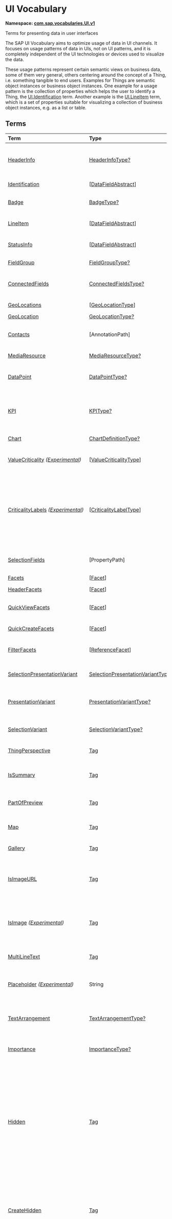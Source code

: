 # UI Vocabulary
**Namespace: [com.sap.vocabularies.UI.v1](UI.xml)**

Terms for presenting data in user interfaces

The SAP UI Vocabulary aims to optimize usage of data in UI channels.
It focuses on usage patterns of data in UIs, not on UI patterns, and it is completely independent of the
UI technologies or devices used to visualize the data.

These usage patterns represent certain semantic views on business data, some of them very general,
others centering around the concept of a Thing, i.e. something tangible to end users.
Examples for Things are semantic object instances or business object instances.
One example for a usage pattern is the collection of properties which helps the user to identify a Thing,
the [UI.Identification](#Identification) term.
Another example is the [UI.LineItem](#LineItem) term, which is a set of properties suitable for visualizing
a collection of business object instances, e.g. as a list or table.


## Terms

Term|Type|Description
:---|:---|:----------
[HeaderInfo](UI.xml#L64)|[HeaderInfoType?](#HeaderInfoType)|<a name="HeaderInfo"></a>Information for the header area of an entity representation. HeaderInfo is mandatory for main entity types of the model
[Identification](UI.xml#L111)|\[[DataFieldAbstract](#DataFieldAbstract)\]|<a name="Identification"></a>Collection of fields identifying the object
[Badge](UI.xml#L116)|[BadgeType?](#BadgeType)|<a name="Badge"></a>Information usually displayed in the form of a business card
[LineItem](UI.xml#L143)|\[[DataFieldAbstract](#DataFieldAbstract)\]|<a name="LineItem"></a>Collection of data fields for representation in a table or list
[StatusInfo](UI.xml#L148)|\[[DataFieldAbstract](#DataFieldAbstract)\]|<a name="StatusInfo"></a>Collection of data fields describing the status of an entity
[FieldGroup](UI.xml#L153)|[FieldGroupType?](#FieldGroupType)|<a name="FieldGroup"></a>Group of fields with an optional label
[ConnectedFields](UI.xml#L167)|[ConnectedFieldsType?](#ConnectedFieldsType)|<a name="ConnectedFields"></a>Group of semantically connected fields with a representation template and an optional label ([Example](UI.xml#L169))
[GeoLocations](UI.xml#L232)|\[[GeoLocationType](#GeoLocationType)\]|<a name="GeoLocations"></a>Collection of geographic locations
[GeoLocation](UI.xml#L236)|[GeoLocationType?](#GeoLocationType)|<a name="GeoLocation"></a>Geographic location
[Contacts](UI.xml#L256)|\[AnnotationPath\]|<a name="Contacts"></a>Collection of contacts<br>Each collection item MUST reference an annotation of a Communication.Contact
[MediaResource](UI.xml#L267)|[MediaResourceType?](#MediaResourceType)|<a name="MediaResource"></a>Properties that describe a media resource
[DataPoint](UI.xml#L321)|[DataPointType?](#DataPointType)|<a name="DataPoint"></a>Visualization of a single point of data, typically a number; may also be textual, e.g. a status value
[KPI](UI.xml#L629)|[KPIType?](#KPIType)|<a name="KPI"></a>A Key Performance Indicator (KPI) bundles a SelectionVariant and a DataPoint, and provides details for progressive disclosure
[Chart](UI.xml#L675)|[ChartDefinitionType?](#ChartDefinitionType)|<a name="Chart"></a>Visualization of multiple data points
[ValueCriticality](UI.xml#L891) *([Experimental](Common.md#Experimental))*|\[[ValueCriticalityType](#ValueCriticalityType)\]|<a name="ValueCriticality"></a>Assign criticalities to primitive values. This information can be used for semantic coloring.
[CriticalityLabels](UI.xml#L904) *([Experimental](Common.md#Experimental))*|\[[CriticalityLabelType](#CriticalityLabelType)\]|<a name="CriticalityLabels"></a>Assign labels to criticalities. This information can be used for semantic coloring. When applied to a property, a label for a criticality must be provided, if more than one value of the annotated property has been assigned to the same criticality. There must be no more than one label per criticality.
[SelectionFields](UI.xml#L925)|\[PropertyPath\]|<a name="SelectionFields"></a>Properties that might be relevant for filtering a collection of entities of this type
[Facets](UI.xml#L933)|\[[Facet](#Facet)\]|<a name="Facets"></a>Collection of facets
[HeaderFacets](UI.xml#L937)|\[[Facet](#Facet)\]|<a name="HeaderFacets"></a>Facets for additional object header information
[QuickViewFacets](UI.xml#L941)|\[[Facet](#Facet)\]|<a name="QuickViewFacets"></a>Facets that may be used for a quick overview of the object
[QuickCreateFacets](UI.xml#L945)|\[[Facet](#Facet)\]|<a name="QuickCreateFacets"></a>Facets that may be used for a (quick) create of the object
[FilterFacets](UI.xml#L949)|\[[ReferenceFacet](#ReferenceFacet)\]|<a name="FilterFacets"></a>Facets that reference UI.FieldGroup annotations to group filterable fields
[SelectionPresentationVariant](UI.xml#L1010)|[SelectionPresentationVariantType?](#SelectionPresentationVariantType)|<a name="SelectionPresentationVariant"></a>A SelectionPresentationVariant bundles a Selection Variant and a Presentation Variant
[PresentationVariant](UI.xml#L1034)|[PresentationVariantType?](#PresentationVariantType)|<a name="PresentationVariant"></a>Defines how the result of a queried collection of entities is shaped and how this result is displayed
[SelectionVariant](UI.xml#L1133)|[SelectionVariantType?](#SelectionVariantType)|<a name="SelectionVariant"></a>A SelectionVariant denotes a combination of parameters and filters to query the annotated entity set
[ThingPerspective](UI.xml#L1284)|[Tag](https://github.com/oasis-tcs/odata-vocabularies/blob/master/vocabularies/Org.OData.Core.V1.md#Tag)|<a name="ThingPerspective"></a>The annotated term is a Thing Perspective
[IsSummary](UI.xml#L1287)|[Tag](https://github.com/oasis-tcs/odata-vocabularies/blob/master/vocabularies/Org.OData.Core.V1.md#Tag)|<a name="IsSummary"></a>This Facet and all included Facets are the summary of the thing. At most one Facet of a thing can be tagged with this term
[PartOfPreview](UI.xml#L1291)|[Tag](https://github.com/oasis-tcs/odata-vocabularies/blob/master/vocabularies/Org.OData.Core.V1.md#Tag)|<a name="PartOfPreview"></a>This Facet and all included Facets are part of the Thing preview
[Map](UI.xml#L1295)|[Tag](https://github.com/oasis-tcs/odata-vocabularies/blob/master/vocabularies/Org.OData.Core.V1.md#Tag)|<a name="Map"></a>Target MUST reference a UI.GeoLocation, Communication.Address or a collection of these
[Gallery](UI.xml#L1299)|[Tag](https://github.com/oasis-tcs/odata-vocabularies/blob/master/vocabularies/Org.OData.Core.V1.md#Tag)|<a name="Gallery"></a>Target MUST reference a UI.MediaResource
[IsImageURL](UI.xml#L1304)|[Tag](https://github.com/oasis-tcs/odata-vocabularies/blob/master/vocabularies/Org.OData.Core.V1.md#Tag)|<a name="IsImageURL"></a>Properties and terms annotated with this term MUST contain a valid URL referencing an resource with a MIME type image<br>Can be annotated with:<br>- [IsNaturalPerson](Common.md#IsNaturalPerson)
[IsImage](UI.xml#L1314) *([Experimental](Common.md#Experimental))*|[Tag](https://github.com/oasis-tcs/odata-vocabularies/blob/master/vocabularies/Org.OData.Core.V1.md#Tag)|<a name="IsImage"></a>Properties annotated with this term MUST be a stream property annotated with a MIME type image<br>Can be annotated with:<br>- [IsNaturalPerson](Common.md#IsNaturalPerson)
[MultiLineText](UI.xml#L1325)|[Tag](https://github.com/oasis-tcs/odata-vocabularies/blob/master/vocabularies/Org.OData.Core.V1.md#Tag)|<a name="MultiLineText"></a>Properties annotated with this annotation should be rendered as multi-line text (e.g. text area)
[Placeholder](UI.xml#L1330) *([Experimental](Common.md#Experimental))*|String|<a name="Placeholder"></a>A short, human-readable text that gives a hint or an example to help the user with data entry
[TextArrangement](UI.xml#L1336)|[TextArrangementType?](#TextArrangementType)|<a name="TextArrangement"></a>Describes the arrangement of a code or ID value and its text<br>If used for a single property the Common.Text annotation is annotated
[Importance](UI.xml#L1355)|[ImportanceType?](#ImportanceType)|<a name="Importance"></a>Expresses the importance of e.g. a DataField or an annotation
[Hidden](UI.xml#L1370)|[Tag](https://github.com/oasis-tcs/odata-vocabularies/blob/master/vocabularies/Org.OData.Core.V1.md#Tag)|<a name="Hidden"></a>Properties or facets (see UI.Facet) annotated with this term will not be rendered if the annotation evaluates to true.<br>Hidden properties usually carry technical information that is used for application control and is of no direct interest to end users. The annotation value may be an expression to dynamically hide or render the annotated feature. If a navigation property is annotated with `Hidden` true, all subsequent parts are hidden - independent of their own potential `Hidden` annotations.
[CreateHidden](UI.xml#L1378)|[Tag](https://github.com/oasis-tcs/odata-vocabularies/blob/master/vocabularies/Org.OData.Core.V1.md#Tag)|<a name="CreateHidden"></a>EntitySets annotated with this term can control the visibility of the Create operation dynamically<br>The annotation value should be a path to another property from a related entity.
[UpdateHidden](UI.xml#L1383)|[Tag](https://github.com/oasis-tcs/odata-vocabularies/blob/master/vocabularies/Org.OData.Core.V1.md#Tag)|<a name="UpdateHidden"></a>EntitySets annotated with this term can control the visibility of the Edit/Save operation dynamically<br>The annotation value should be a path to another property from the same or a related entity.
[DeleteHidden](UI.xml#L1388)|[Tag](https://github.com/oasis-tcs/odata-vocabularies/blob/master/vocabularies/Org.OData.Core.V1.md#Tag)|<a name="DeleteHidden"></a>EntitySets annotated with this term can control the visibility of the Delete operation dynamically<br>The annotation value should be a path to another property from the same or a related entity.
[HiddenFilter](UI.xml#L1393)|[Tag](https://github.com/oasis-tcs/odata-vocabularies/blob/master/vocabularies/Org.OData.Core.V1.md#Tag)|<a name="HiddenFilter"></a>Properties annotated with this term will not be rendered as filter criteria if the annotation evaluates to true.<br>Properties annotated with `HiddenFilter` are intended as parts of a `$filter` expression that cannot be directly influenced by end users. The properties will be rendered in all other places, e.g. table columns or form fields. This is in contrast to properties annotated with [Hidden](#Hidden) that are not rendered at all. If a navigation property is annotated with `HiddenFilter` true, all subsequent parts are hidden in filter - independent of their own potential `HiddenFilter` annotations.
[DataFieldDefault](UI.xml#L1402)|[DataFieldAbstract?](#DataFieldAbstract)|<a name="DataFieldDefault"></a>Default representation of a property as a datafield, e.g. when the property is added as a table column or form field via personalization<br>Only concrete subtypes of [DataFieldAbstract](#DataFieldAbstract) can be used for a DataFieldDefault. For type [DataField](#DataField) and its subtypes the annotation target SHOULD be the same property that is referenced via a path expression in the `Value` of the datafield.
[Criticality](UI.xml#L1577)|[CriticalityType?](#CriticalityType)|<a name="Criticality"></a>Service-calculated criticality, alternative to UI.CriticalityCalculation
[CriticalityCalculation](UI.xml#L1581)|[CriticalityCalculationType?](#CriticalityCalculationType)|<a name="CriticalityCalculation"></a>Parameters for client-calculated criticality, alternative to UI.Criticality
[Emphasized](UI.xml#L1585) *([Experimental](Common.md#Experimental))*|[Tag](https://github.com/oasis-tcs/odata-vocabularies/blob/master/vocabularies/Org.OData.Core.V1.md#Tag)|<a name="Emphasized"></a>Highlight something that is of special interest<br>The usage of a property or operation should be highlighted as it's of special interest for the end user
[OrderBy](UI.xml#L1591) *([Experimental](Common.md#Experimental))*|PropertyPath?|<a name="OrderBy"></a>Sort by the referenced property instead of by the annotated property<br>Example: annotated property `SizeCode` has string values XS, S, M, L, XL, referenced property SizeOrder has numeric values -2, -1, 0, 1, 2. Numeric ordering by SizeOrder will be more understandable than lexicographic ordering by SizeCode.
[ParameterDefaultValue](UI.xml#L1597) *([Experimental](Common.md#Experimental))*|PrimitiveType?|<a name="ParameterDefaultValue"></a>Define default values for action parameters<br>For unbound actions the default value can either be a constant expression, or a dynamic expression using absolute paths, e.g. singletons or function import results. Whereas for bound actions the bound entity and its properties and associated properties can be used as default values
[RecommendationState](UI.xml#L1604)|[RecommendationStateType?](#RecommendationStateType)|<a name="RecommendationState"></a>Indicates whether a field contains or has a recommended value<br>Intelligent systems can help users by recommending input the user may "prefer".
[RecommendationList](UI.xml#L1634)|[RecommendationListType?](#RecommendationListType)|<a name="RecommendationList"></a>Specifies how to get a list of recommended values for a property or parameter<br>Intelligent systems can help users by recommending input the user may "prefer".
[ExcludeFromNavigationContext](UI.xml#L1666)|[Tag](https://github.com/oasis-tcs/odata-vocabularies/blob/master/vocabularies/Org.OData.Core.V1.md#Tag)|<a name="ExcludeFromNavigationContext"></a>The contents of this property must not be propagated to the app-to-app navigation context

## <a name="HeaderInfoType"></a>[HeaderInfoType](UI.xml#L68)


Property|Type|Description
:-------|:---|:----------
[TypeName](UI.xml#L69)|String|Name of the main entity type
[TypeNamePlural](UI.xml#L73)|String|Plural form of the name of the main entity type
[Title](UI.xml#L77)|[DataFieldAbstract?](#DataFieldAbstract)|Title, e.g. for overview pages<br>This can be a [DataField](#DataField) and any of its children, or a [DataFieldForAnnotation](#DataFieldForAnnotation) targeting [ConnectedFields](#ConnectedFields).
[Description](UI.xml#L87)|[DataFieldAbstract?](#DataFieldAbstract)|Description, e.g. for overview pages<br>This can be a [DataField](#DataField) and any of its children, or a [DataFieldForAnnotation](#DataFieldForAnnotation) targeting [ConnectedFields](#ConnectedFields).
[ImageUrl](UI.xml#L97)|URL?|Image URL for an instance of the entity type. If the property ImageUrl has a valid value, it can be used for the visualization of the instance. If it is not available or not valid the property TypeImageUrl can be used instead.
[TypeImageUrl](UI.xml#L101)|URL?|Image URL for the entity type
[Initials](UI.xml#L105) *([Experimental](Common.md#Experimental))*|String?|Latin letters to be used in case no ImageUrl or TypeImageUrl is present

## <a name="BadgeType"></a>[BadgeType](UI.xml#L120)


Property|Type|Description
:-------|:---|:----------
[HeadLine](UI.xml#L121)|[DataField](#DataField)|Headline
[Title](UI.xml#L124)|[DataField](#DataField)|Title
[ImageUrl](UI.xml#L127)|URL?|Image URL for an instance of the entity type. If the property ImageUrl has a valid value, it can be used for the visualization of the instance. If it is not available or not valid the property TypeImageUrl can be used instead.
[TypeImageUrl](UI.xml#L131)|URL?|Image URL for the entity type
[MainInfo](UI.xml#L135)|[DataField?](#DataField)|Main information on the business card
[SecondaryInfo](UI.xml#L138)|[DataField?](#DataField)|Additional information on the business card

## <a name="FieldGroupType"></a>[FieldGroupType](UI.xml#L157)


Property|Type|Description
:-------|:---|:----------
[Label](UI.xml#L158)|String?|Label for the field group
[Data](UI.xml#L162)|\[[DataFieldAbstract](#DataFieldAbstract)\]|Collection of data fields

## <a name="ConnectedFieldsType"></a>[ConnectedFieldsType](UI.xml#L194)
Group of semantically connected fields with a representation template and an optional label

Property|Type|Description
:-------|:---|:----------
[Label](UI.xml#L196)|String?|Label for the connected fields
[Template](UI.xml#L200)|String|Template for representing the connected fields<br>Template variables are identifiers enclosed in curly braces, e.g. `{MaterialName} - {MaterialClassName}`. The `Data` collection assigns values to the template variables.
[Data](UI.xml#L205)|[Dictionary](https://github.com/oasis-tcs/odata-vocabularies/blob/master/vocabularies/Org.OData.Core.V1.md#Dictionary)|Dictionary of template variables<br>Each template variable used in `Template` must be assigned a value here. The value must be of type [DataFieldAbstract](#DataFieldAbstract)

## <a name="GeoLocationType"></a>[GeoLocationType](UI.xml#L240)
Properties that define a geographic location

Property|Type|Description
:-------|:---|:----------
[Latitude](UI.xml#L242)|Double?|Geographic latitude
[Longitude](UI.xml#L245)|Double?|Geographic longitude
[Location](UI.xml#L248)|GeographyPoint?|A point in a round-earth coordinate system
[Address](UI.xml#L251)|[AddressType?](Communication.md#AddressType)|vCard-style address

## <a name="MediaResourceType"></a>[MediaResourceType](UI.xml#L271)


Property|Type|Description
:-------|:---|:----------
[Url](UI.xml#L272)|URL|URL of media resource
[ContentType](UI.xml#L276)|MediaType?|Content type, such as application/pdf, video/x-flv, image/jpeg
[ByteSize](UI.xml#L280)|Int64?|Resource size in bytes
[ChangedAt](UI.xml#L283)|DateTimeOffset?|Date of last change
[Thumbnail](UI.xml#L286)|[ImageType?](#ImageType)|Thumbnail image
[Title](UI.xml#L289)|[DataField](#DataField)|Resource title
[Description](UI.xml#L292)|[DataField?](#DataField)|Resource description

## <a name="ImageType"></a>[ImageType](UI.xml#L296)


Property|Type|Description
:-------|:---|:----------
[Url](UI.xml#L297)|URL|URL of image
[Width](UI.xml#L301)|String?|Width of image
[Height](UI.xml#L304)|String?|Height of image

## <a name="DataPointType"></a>[DataPointType](UI.xml#L325)


Property|Type|Description
:-------|:---|:----------
[Title](UI.xml#L326)|String?|Title of the data point
[Description](UI.xml#L330)|String?|Short description
[LongDescription](UI.xml#L334)|String?|Full description
[Value](UI.xml#L338)|PrimitiveType|Numeric value<br>The value is typically provided via a `Path` construct. The path MUST lead to a direct property of the same entity type or a property of a complex property (recursively) of that entity type, navigation segments are not allowed.<br/>It could be annotated with either `UoM.ISOCurrency` or `UoM.Unit`. Percentage values are annotated with `UoM.Unit = '%'`. A renderer should take an optional `Common.Text` annotation into consideration.
[TargetValue](UI.xml#L350)|PrimitiveType?|Target value
[ForecastValue](UI.xml#L353)|PrimitiveType?|Forecast value
[MinimumValue](UI.xml#L356)|Decimal?|Minimum value (for output rendering)
[MaximumValue](UI.xml#L359)|Decimal?|Maximum value (for output rendering)
[ValueFormat](UI.xml#L362)|[NumberFormat?](#NumberFormat)|Number format
[Visualization](UI.xml#L365)|[VisualizationType?](#VisualizationType)|Preferred visualization
[SampleSize](UI.xml#L368)|PrimitiveType?|Sample size used for the determination of the data point; should contain just integer value as Edm.Byte, Edm.SByte, Edm.Intxx, and Edm.Decimal with scale 0.
[ReferencePeriod](UI.xml#L375)|[ReferencePeriod?](#ReferencePeriod)|Reference period
[Criticality](UI.xml#L378)|[CriticalityType?](#CriticalityType)|Service-calculated criticality, alternative to CriticalityCalculation
[CriticalityLabels](UI.xml#L381)|AnnotationPath?|Custom labels for the criticality legend. Annotation path MUST end in UI.CriticalityLabels
[CriticalityRepresentation](UI.xml#L389) *([Experimental](Common.md#Experimental))*|[CriticalityRepresentationType?](#CriticalityRepresentationType)|Decides if criticality is visualized in addition by means of an icon
[CriticalityCalculation](UI.xml#L393)|[CriticalityCalculationType?](#CriticalityCalculationType)|Parameters for client-calculated criticality, alternative to Criticality
[Trend](UI.xml#L396)|[TrendType?](#TrendType)|Service-calculated trend, alternative to TrendCalculation
[TrendCalculation](UI.xml#L399)|[TrendCalculationType?](#TrendCalculationType)|Parameters for client-calculated trend, alternative to Trend
[Responsible](UI.xml#L402)|[ContactType?](Communication.md#ContactType)|Contact person

## <a name="NumberFormat"></a>[NumberFormat](UI.xml#L407)
Describes how to visualise a number

Property|Type|Description
:-------|:---|:----------
[ScaleFactor](UI.xml#L409)|Decimal?|Display value in *ScaleFactor* units, e.g. 1000 for k (kilo), 1e6 for M (Mega)
[NumberOfFractionalDigits](UI.xml#L412)|Byte?|Number of fractional digits of the scaled value to be visualized

## <a name="VisualizationType"></a>[VisualizationType](UI.xml#L417)


Member|Value|Description
:-----|----:|:----------
[Number](UI.xml#L418)|0|Visualize as a number
[BulletChart](UI.xml#L421)|1|Visualize as bullet chart - requires TargetValue
[Progress](UI.xml#L424)|2|Visualize as progress indicator - requires TargetValue
[Rating](UI.xml#L427)|3|Visualize as partially or completely filled stars/hearts/... - requires TargetValue
[Donut](UI.xml#L430)|4|Visualize as donut, optionally with missing segment - requires TargetValue
[DeltaBulletChart](UI.xml#L433)|5|Visualize as delta bullet chart - requires TargetValue

## <a name="ReferencePeriod"></a>[ReferencePeriod](UI.xml#L438)
Reference period

Property|Type|Description
:-------|:---|:----------
[Description](UI.xml#L440)|String?|Short description of the reference period
[Start](UI.xml#L444)|DateTimeOffset?|Start of the reference period
[End](UI.xml#L447)|DateTimeOffset?|End of the reference period

## <a name="CriticalityType"></a>[CriticalityType](UI.xml#L452)
Criticality of a value or status, represented e.g. via semantic colors (https://experience.sap.com/fiori-design-web/foundation/colors/#semantic-colors)

Member|Value|Description
:-----|----:|:----------
[VeryNegative](UI.xml#L454) *([Experimental](Common.md#Experimental))*|-1|Very negative / dark-red status - risk - out of stock - late
[Neutral](UI.xml#L458)|0|Neutral / grey status - inactive - open - in progress
[Negative](UI.xml#L461)|1|Negative / red status - attention - overload - alert
[Critical](UI.xml#L464)|2|Critical / orange status - warning
[Positive](UI.xml#L467)|3|Positive / green status - completed - available - on track - acceptable
[VeryPositive](UI.xml#L470) *([Experimental](Common.md#Experimental))*|4|Very positive - above max stock - excess
[Information](UI.xml#L474) *([Experimental](Common.md#Experimental))*|5|Information - noticable - informative

## <a name="CriticalityCalculationType"></a>[CriticalityCalculationType](UI.xml#L480): [CriticalityThresholdsType](#CriticalityThresholdsType)
Describes how to calculate the criticality of a value depending on the improvement direction


The calculation is done by comparing a value to the threshold values relevant for the specified improvement direction.

The value to be compared is
  - Value - if ReferenceValue is not specified
  - Value sub ReferenceValue – if ReferenceValue is specified and IsRelativeDifference is not specified or specified as false
  - (Value sub ReferenceValue) divBy ReferenceValue – if ReferenceValue is specified and IsRelativeDifference is specified as true

For improvement direction `Target`, the criticality is calculated using both low and high threshold values. It will be
  - Positive if the value is greater than or equal to AcceptanceRangeLowValue and lower than or equal to AcceptanceRangeHighValue
  - Neutral if the value is greater than or equal to ToleranceRangeLowValue and lower than AcceptanceRangeLowValue OR greater than AcceptanceRangeHighValue and lower than or equal to ToleranceRangeHighValue
  - Critical if the value is greater than or equal to DeviationRangeLowValue and lower than ToleranceRangeLowValue OR greater than ToleranceRangeHighValue  and lower than or equal to DeviationRangeHighValue
  - Negative if the value is lower than DeviationRangeLowValue or greater than DeviationRangeHighValue

For improvement direction `Minimize`, the criticality is calculated using the high threshold values. It is
  - Positive if the value is lower than or equal to AcceptanceRangeHighValue
  - Neutral if the value is  greater than AcceptanceRangeHighValue and lower than or equal to ToleranceRangeHighValue
  - Critical if the value is greater than ToleranceRangeHighValue and lower than or equal to DeviationRangeHighValue
  - Negative if the value is greater than DeviationRangeHighValue

For improvement direction `Maximize`, the criticality is calculated using the low threshold values. It is
  - Positive if the value is greater than or equal to AcceptanceRangeLowValue
  - Neutral if the value is less than AcceptanceRangeLowValue and greater than or equal to ToleranceRangeLowValue
  - Critical if the value is lower than ToleranceRangeLowValue and greater than or equal to DeviationRangeLowValue
  - Negative if the value is lower than DeviationRangeLowValue

Thresholds are optional. For unassigned values, defaults are determined in this order:
  - For DeviationRange, an omitted LowValue translates into the smallest possible number (-INF), an omitted HighValue translates into the largest possible number (+INF)
  - For ToleranceRange, an omitted LowValue will be initialized with DeviationRangeLowValue, an omitted HighValue will be initialized with DeviationRangeHighValue
  - For AcceptanceRange, an omitted LowValue will be initialized with ToleranceRangeLowValue, an omitted HighValue will be initialized with ToleranceRangeHighValue
          

Property|Type|Description
:-------|:---|:----------
[*AcceptanceRangeLowValue*](UI.xml#L535)|PrimitiveType?|Lowest value that is considered positive
[*AcceptanceRangeHighValue*](UI.xml#L538)|PrimitiveType?|Highest value that is considered positive
[*ToleranceRangeLowValue*](UI.xml#L541)|PrimitiveType?|Lowest value that is considered neutral
[*ToleranceRangeHighValue*](UI.xml#L544)|PrimitiveType?|Highest value that is considered neutral
[*DeviationRangeLowValue*](UI.xml#L547)|PrimitiveType?|Lowest value that is considered critical
[*DeviationRangeHighValue*](UI.xml#L550)|PrimitiveType?|Highest value that is considered critical
[ReferenceValue](UI.xml#L515) *([Experimental](Common.md#Experimental))*|PrimitiveType?|Reference value for the calculation, e.g. number of sales for the last year
[IsRelativeDifference](UI.xml#L519) *([Experimental](Common.md#Experimental))*|Boolean|Calculate with a relative difference
[ImprovementDirection](UI.xml#L523)|[ImprovementDirectionType](#ImprovementDirectionType)|Describes in which direction the value improves
[ConstantThresholds](UI.xml#L526) *([Experimental](Common.md#Experimental))*|\[[LevelThresholdsType](#LevelThresholdsType)\]|List of thresholds depending on the aggregation level as a set of constant values<br>Constant thresholds shall only be used in order to refine constant values given for the data point overall (aggregation level with empty collection of property paths), but not if the thresholds are based on other measure elements.

## <a name="CriticalityThresholdsType"></a>[CriticalityThresholdsType](UI.xml#L533)
Thresholds for calculating the criticality of a value

**Derived Types:**
- [CriticalityCalculationType](#CriticalityCalculationType)
- [LevelThresholdsType](#LevelThresholdsType)

Property|Type|Description
:-------|:---|:----------
[AcceptanceRangeLowValue](UI.xml#L535)|PrimitiveType?|Lowest value that is considered positive
[AcceptanceRangeHighValue](UI.xml#L538)|PrimitiveType?|Highest value that is considered positive
[ToleranceRangeLowValue](UI.xml#L541)|PrimitiveType?|Lowest value that is considered neutral
[ToleranceRangeHighValue](UI.xml#L544)|PrimitiveType?|Highest value that is considered neutral
[DeviationRangeLowValue](UI.xml#L547)|PrimitiveType?|Lowest value that is considered critical
[DeviationRangeHighValue](UI.xml#L550)|PrimitiveType?|Highest value that is considered critical

## <a name="ImprovementDirectionType"></a>[ImprovementDirectionType](UI.xml#L555)
Describes which direction of a value change is seen as an improvement

Member|Value|Description
:-----|----:|:----------
[Minimize](UI.xml#L557)|1|Lower is better
[Target](UI.xml#L560)|2|Closer to the target is better
[Maximize](UI.xml#L563)|3|Higher is better

## <a name="LevelThresholdsType"></a>[LevelThresholdsType](UI.xml#L568): [CriticalityThresholdsType](#CriticalityThresholdsType) *([Experimental](Common.md#Experimental))*
Thresholds for an aggregation level

Property|Type|Description
:-------|:---|:----------
[*AcceptanceRangeLowValue*](UI.xml#L535)|PrimitiveType?|Lowest value that is considered positive
[*AcceptanceRangeHighValue*](UI.xml#L538)|PrimitiveType?|Highest value that is considered positive
[*ToleranceRangeLowValue*](UI.xml#L541)|PrimitiveType?|Lowest value that is considered neutral
[*ToleranceRangeHighValue*](UI.xml#L544)|PrimitiveType?|Highest value that is considered neutral
[*DeviationRangeLowValue*](UI.xml#L547)|PrimitiveType?|Lowest value that is considered critical
[*DeviationRangeHighValue*](UI.xml#L550)|PrimitiveType?|Highest value that is considered critical
[AggregationLevel](UI.xml#L571)|\[PropertyPath\]|An unordered tuple of dimensions, i.e. properties which are intended to be used for grouping in aggregating requests. In analytical UIs, e.g. an analytical chart, the aggregation level typically corresponds to the visible dimensions.

## <a name="TrendType"></a>[TrendType](UI.xml#L576)
The trend of a value

Member|Value|Description
:-----|----:|:----------
[StrongUp](UI.xml#L578)|1|Value grows strongly
[Up](UI.xml#L581)|2|Value grows
[Sideways](UI.xml#L584)|3|Value does not significantly grow or shrink
[Down](UI.xml#L587)|4|Value shrinks
[StrongDown](UI.xml#L590)|5|Value shrinks strongly

## <a name="TrendCalculationType"></a>[TrendCalculationType](UI.xml#L595)
Describes how to calculate the trend of a value


By default, the calculation is done by comparing the difference between Value and ReferenceValue to the threshold values.
If IsRelativeDifference is set, the difference of Value and ReferenceValue is divided by ReferenceValue and the relative difference is compared.

The trend is
  - StrongUp if the difference is greater than or equal to StrongUpDifference
  - Up if the difference is less than StrongUpDifference and greater than or equal to UpDifference
  - Sideways if the difference  is less than UpDifference and greater than DownDifference
  - Down if the difference is greater than StrongDownDifference and lower than or equal to DownDifference
  - StrongDown if the difference is lower than or equal to StrongDownDifference

Property|Type|Description
:-------|:---|:----------
[ReferenceValue](UI.xml#L609)|PrimitiveType|Reference value for the calculation, e.g. number of sales for the last year
[IsRelativeDifference](UI.xml#L612)|Boolean|Calculate with a relative difference
[UpDifference](UI.xml#L615)|Decimal|Threshold for Up
[StrongUpDifference](UI.xml#L618)|Decimal|Threshold for StrongUp
[DownDifference](UI.xml#L621)|Decimal|Threshold for Down
[StrongDownDifference](UI.xml#L624)|Decimal|Threshold for StrongDown

## <a name="KPIType"></a>[KPIType](UI.xml#L635)


Property|Type|Description
:-------|:---|:----------
[ID](UI.xml#L636)|String?|Optional identifier to reference this instance from an external context
[ShortDescription](UI.xml#L641) *([Experimental](Common.md#Experimental))*|String?|Very short description
[SelectionVariant](UI.xml#L646)|[SelectionVariantType](#SelectionVariantType)|Selection variant, either specified inline or referencing another annotation via Path
[DataPoint](UI.xml#L649)|[DataPointType](#DataPointType)|Data point, either specified inline or referencing another annotation via Path
[AdditionalDataPoints](UI.xml#L652)|\[[DataPointType](#DataPointType)\]|Additional data points, either specified inline or referencing another annotation via Path<br>Additional data points are typically related to the main data point and provide complementing information or could be used for comparisons
[Detail](UI.xml#L656)|[KPIDetailType?](#KPIDetailType)|Contains information about KPI details, especially drill-down presentations

## <a name="KPIDetailType"></a>[KPIDetailType](UI.xml#L660)


Property|Type|Description
:-------|:---|:----------
[DefaultPresentationVariant](UI.xml#L661)|[PresentationVariantType?](#PresentationVariantType)|Presentation variant, either specified inline or referencing another annotation via Path
[AlternativePresentationVariants](UI.xml#L664)|\[[PresentationVariantType](#PresentationVariantType)\]|A list of alternative presentation variants, either specified inline or referencing another annotation via Path
[SemanticObject](UI.xml#L667)|String?|Name of the Semantic Object. If not specified, use Semantic Object annotated at the property referenced in KPI/DataPoint/Value
[Action](UI.xml#L670)|String?|Name of the Action on the Semantic Object. If not specified, let user choose which of the available actions to trigger.

## <a name="ChartDefinitionType"></a>[ChartDefinitionType](UI.xml#L679)


Property|Type|Description
:-------|:---|:----------
[Title](UI.xml#L680)|String?|Title of the chart
[Description](UI.xml#L684)|String?|Short description
[ChartType](UI.xml#L688)|[ChartType](#ChartType)|Chart type
[AxisScaling](UI.xml#L691)|[ChartAxisScalingType?](#ChartAxisScalingType)|Describes the scale of the chart value axes
[Measures](UI.xml#L694)|\[PropertyPath\]|Measures of the chart, e.g. size and color in a bubble chart
[DynamicMeasures](UI.xml#L698)|\[AnnotationPath\]|Dynamic properties introduced by annotations and used as measures of the chart
[MeasureAttributes](UI.xml#L707)|\[[ChartMeasureAttributeType](#ChartMeasureAttributeType)\]|Describes Attributes for Measures. All Measures used in this collection must also be part of the Measures Property.
[Dimensions](UI.xml#L712)|\[PropertyPath\]|Dimensions of the chart, e.g. x- and y-axis of a bubble chart
[DimensionAttributes](UI.xml#L715)|\[[ChartDimensionAttributeType](#ChartDimensionAttributeType)\]|Describes Attributes for Dimensions. All Dimensions used in this collection must also be part of the Dimensions Property.
[Actions](UI.xml#L720)|\[[DataFieldForActionAbstract](#DataFieldForActionAbstract)\]|Available actions

## <a name="ChartType"></a>[ChartType](UI.xml#L725)


Member|Value|Description
:-----|----:|:----------
[Column](UI.xml#L726)|0|
[ColumnStacked](UI.xml#L727)|1|
[ColumnDual](UI.xml#L728)|2|
[ColumnStackedDual](UI.xml#L729)|3|
[ColumnStacked100](UI.xml#L730)|4|
[ColumnStackedDual100](UI.xml#L731)|5|
[Bar](UI.xml#L732)|6|
[BarStacked](UI.xml#L733)|7|
[BarDual](UI.xml#L734)|8|
[BarStackedDual](UI.xml#L735)|9|
[BarStacked100](UI.xml#L736)|10|
[BarStackedDual100](UI.xml#L737)|11|
[Area](UI.xml#L738)|12|
[AreaStacked](UI.xml#L739)|13|
[AreaStacked100](UI.xml#L740)|14|
[HorizontalArea](UI.xml#L741)|15|
[HorizontalAreaStacked](UI.xml#L742)|16|
[HorizontalAreaStacked100](UI.xml#L743)|17|
[Line](UI.xml#L744)|18|
[LineDual](UI.xml#L745)|19|
[Combination](UI.xml#L746)|20|
[CombinationStacked](UI.xml#L747)|21|
[CombinationDual](UI.xml#L748)|22|
[CombinationStackedDual](UI.xml#L749)|23|
[HorizontalCombinationStacked](UI.xml#L750)|24|
[Pie](UI.xml#L751)|25|
[Donut](UI.xml#L752)|26|
[Scatter](UI.xml#L753)|27|
[Bubble](UI.xml#L754)|28|
[Radar](UI.xml#L755)|29|
[HeatMap](UI.xml#L756)|30|
[TreeMap](UI.xml#L757)|31|
[Waterfall](UI.xml#L758)|32|
[Bullet](UI.xml#L759)|33|
[VerticalBullet](UI.xml#L760)|34|
[HorizontalWaterfall](UI.xml#L761)|35|
[HorizontalCombinationDual](UI.xml#L762)|36|
[HorizontalCombinationStackedDual](UI.xml#L763)|37|
[Donut100](UI.xml#L764) *([Experimental](Common.md#Experimental))*|38|

## <a name="ChartAxisScalingType"></a>[ChartAxisScalingType](UI.xml#L770)


Property|Type|Description
:-------|:---|:----------
[ScaleBehavior](UI.xml#L771)|[ChartAxisScaleBehaviorType](#ChartAxisScaleBehaviorType)|Scale is fixed or adapts automatically to rendered values
[AutoScaleBehavior](UI.xml#L774)|[ChartAxisAutoScaleBehaviorType?](#ChartAxisAutoScaleBehaviorType)|Settings for automatic scaling
[FixedScaleMultipleStackedMeasuresBoundaryValues](UI.xml#L777)|[FixedScaleMultipleStackedMeasuresBoundaryValuesType?](#FixedScaleMultipleStackedMeasuresBoundaryValuesType)|Boundary values for fixed scaling of a stacking chart type with multiple measures

## <a name="ChartAxisScaleBehaviorType"></a>[ChartAxisScaleBehaviorType](UI.xml#L782)


Member|Value|Description
:-----|----:|:----------
[AutoScale](UI.xml#L783)|0|Value axes scale automatically
[FixedScale](UI.xml#L786)|1|Fixed minimum and maximum values are applied, which are derived from the @UI.MeasureAttributes.DataPoint/MinimumValue and .../MaximumValue annotation by default. For stacking chart types with multiple measures, they are taken from ChartAxisScalingType/FixedScaleMultipleStackedMeasuresBoundaryValues.

## <a name="ChartAxisAutoScaleBehaviorType"></a>[ChartAxisAutoScaleBehaviorType](UI.xml#L795)


Property|Type|Description
:-------|:---|:----------
[ZeroAlwaysVisible](UI.xml#L796)|Boolean|Forces the value axis to always display the zero value
[DataScope](UI.xml#L799)|[ChartAxisAutoScaleDataScopeType](#ChartAxisAutoScaleDataScopeType)|Determines the automatic scaling

## <a name="ChartAxisAutoScaleDataScopeType"></a>[ChartAxisAutoScaleDataScopeType](UI.xml#L804)


Member|Value|Description
:-----|----:|:----------
[DataSet](UI.xml#L805)|0|Minimum and maximum axes values are determined from the entire data set
[VisibleData](UI.xml#L808)|1|Minimum and maximum axes values are determined from the currently visible data. Scrolling will change the scale.

## <a name="FixedScaleMultipleStackedMeasuresBoundaryValuesType"></a>[FixedScaleMultipleStackedMeasuresBoundaryValuesType](UI.xml#L813)


Property|Type|Description
:-------|:---|:----------
[MinimumValue](UI.xml#L814)|Decimal|Minimum value on value axes
[MaximumValue](UI.xml#L817)|Decimal|Maximum value on value axes

## <a name="ChartDimensionAttributeType"></a>[ChartDimensionAttributeType](UI.xml#L822)


Property|Type|Description
:-------|:---|:----------
[Dimension](UI.xml#L823)|PropertyPath?|
[Role](UI.xml#L824)|[ChartDimensionRoleType?](#ChartDimensionRoleType)|
[HierarchyLevel](UI.xml#L825) *([Experimental](Common.md#Experimental))*|Int32?|For a dimension with a hierarchy, members are selected from this level. The root node of the hierarchy is at level 0.
[ValuesForSequentialColorLevels](UI.xml#L829) *([Experimental](Common.md#Experimental))*|\[String\]|All values in this collection should be assigned to levels of the same color.
[EmphasizedValues](UI.xml#L833) *([Experimental](Common.md#Experimental))*|\[String\]|All values in this collection should be emphasized.
[EmphasisLabels](UI.xml#L837) *([Experimental](Common.md#Experimental))*|[EmphasisLabelType?](#EmphasisLabelType)|Assign a label to values with an emphasized representation. This is required, if more than one emphasized value has been specified.

## <a name="ChartMeasureAttributeType"></a>[ChartMeasureAttributeType](UI.xml#L843)
Exactly one of `Measure` and `DynamicMeasure` must be present

Property|Type|Description
:-------|:---|:----------
[Measure](UI.xml#L845)|PropertyPath?|
[DynamicMeasure](UI.xml#L848)|AnnotationPath?|Dynamic property introduced by an annotation and used as a measure in a chart
[Role](UI.xml#L857)|[ChartMeasureRoleType?](#ChartMeasureRoleType)|
[DataPoint](UI.xml#L858)|AnnotationPath?|Annotation path MUST end in @UI.DataPoint and the data point's Value MUST be the same property as in Measure
[UseSequentialColorLevels](UI.xml#L866) *([Experimental](Common.md#Experimental))*|Boolean|All measures for which this setting is true should be assigned to levels of the same color.

## <a name="ChartDimensionRoleType"></a>[ChartDimensionRoleType](UI.xml#L872)


Member|Value|Description
:-----|----:|:----------
[Category](UI.xml#L873)|0|
[Series](UI.xml#L874)|1|
[Category2](UI.xml#L875)|2|

## <a name="ChartMeasureRoleType"></a>[ChartMeasureRoleType](UI.xml#L878)


Member|Value|Description
:-----|----:|:----------
[Axis1](UI.xml#L879)|0|
[Axis2](UI.xml#L880)|1|
[Axis3](UI.xml#L881)|2|

## <a name="EmphasisLabelType"></a>[EmphasisLabelType](UI.xml#L884) *([Experimental](Common.md#Experimental))*
Assigns a label to the set of emphasized values and optionally also for non-emphasized values. This information can be used for semantic coloring.

Property|Type|Description
:-------|:---|:----------
[EmphasizedValuesLabel](UI.xml#L887)|String|
[NonEmphasizedValuesLabel](UI.xml#L888)|String?|

## <a name="ValueCriticalityType"></a>[ValueCriticalityType](UI.xml#L895) *([Experimental](Common.md#Experimental))*
Assigns a fixed criticality to a primitive value. This information can be used for semantic coloring.

Property|Type|Description
:-------|:---|:----------
[Value](UI.xml#L898)|PrimitiveType?|MUST be a fixed value of primitive type
[Criticality](UI.xml#L901)|[CriticalityType?](#CriticalityType)|

## <a name="CriticalityLabelType"></a>[CriticalityLabelType](UI.xml#L915) *([Experimental](Common.md#Experimental))*
Assigns a label to a criticality. This information can be used for semantic coloring.

Property|Type|Description
:-------|:---|:----------
[Criticality](UI.xml#L918)|[CriticalityType](#CriticalityType)|
[Label](UI.xml#L919)|String|Criticality label

## <a name="Facet"></a>[*Facet*](UI.xml#L953)
Abstract base type for facets

**Derived Types:**
- [CollectionFacet](#CollectionFacet)
- [ReferenceFacet](#ReferenceFacet)
- [ReferenceURLFacet](#ReferenceURLFacet)

Property|Type|Description
:-------|:---|:----------
[Label](UI.xml#L955)|String?|Facet label
[ID](UI.xml#L959)|String?|Unique identifier of a facet. ID should be stable, as long as the perceived semantics of the facet is unchanged.

## <a name="CollectionFacet"></a>[CollectionFacet](UI.xml#L963): [Facet](#Facet)
Collection of facets

Property|Type|Description
:-------|:---|:----------
[*Label*](UI.xml#L955)|String?|Facet label
[*ID*](UI.xml#L959)|String?|Unique identifier of a facet. ID should be stable, as long as the perceived semantics of the facet is unchanged.
[Facets](UI.xml#L965)|\[[Facet](#Facet)\]|Nested facets. An empty collection may be used as a placeholder for content added via extension points.

## <a name="ReferenceFacet"></a>[ReferenceFacet](UI.xml#L969): [Facet](#Facet)
Facet that refers to a thing perspective, e.g. LineItem

Property|Type|Description
:-------|:---|:----------
[*Label*](UI.xml#L955)|String?|Facet label
[*ID*](UI.xml#L959)|String?|Unique identifier of a facet. ID should be stable, as long as the perceived semantics of the facet is unchanged.
[Target](UI.xml#L971)|AnnotationPath|Referenced information: Communication.Contact, Communication.Address, or a term that is tagged with UI.ThingPerspective, e.g. UI.StatusInfo, UI.LineItem, UI.Identification, UI.FieldGroup, UI.Badge

## <a name="ReferenceURLFacet"></a>[ReferenceURLFacet](UI.xml#L997): [Facet](#Facet)
Facet that refers to a URL

Property|Type|Description
:-------|:---|:----------
[*Label*](UI.xml#L955)|String?|Facet label
[*ID*](UI.xml#L959)|String?|Unique identifier of a facet. ID should be stable, as long as the perceived semantics of the facet is unchanged.
[Url](UI.xml#L999)|URL|URL of referenced information
[UrlContentType](UI.xml#L1003)|MediaType?|Media type of referenced information

## <a name="SelectionPresentationVariantType"></a>[SelectionPresentationVariantType](UI.xml#L1016)


Property|Type|Description
:-------|:---|:----------
[ID](UI.xml#L1017)|String?|Optional identifier to reference this variant from an external context
[Text](UI.xml#L1022)|String?|Name of the bundling variant
[SelectionVariant](UI.xml#L1026)|[SelectionVariantType](#SelectionVariantType)|Selection variant, either specified inline or referencing another annotation via Path
[PresentationVariant](UI.xml#L1029)|[PresentationVariantType](#PresentationVariantType)|Presentation variant, either specified inline or referencing another annotation via Path

## <a name="PresentationVariantType"></a>[PresentationVariantType](UI.xml#L1040)


Property|Type|Description
:-------|:---|:----------
[ID](UI.xml#L1041)|String?|Optional identifier to reference this variant from an external context
[Text](UI.xml#L1044)|String?|Name of the presentation variant
[MaxItems](UI.xml#L1048)|Int32?|Maximum number of items that should be included in the result
[SortOrder](UI.xml#L1051)|\[[SortOrderType](Common.md#SortOrderType)\]|Collection can be provided inline or as a reference to a Common.SortOrder annotation via Path
[GroupBy](UI.xml#L1054)|\[PropertyPath\]|Sequence of groupable properties p1, p2, ... defining how the result is composed of instances representing groups, one for each combination of value properties in the queried collection. The sequence specifies a certain level of aggregation for the queried collection, and every group instance will provide aggregated values for properties that are aggregatable. Moreover, the series of sub-sequences (p1), (p1, p2), ... forms a leveled hierarchy, which may become relevant in combination with `InitialExpansionLevel`.
[TotalBy](UI.xml#L1063)|\[PropertyPath\]|Sub-sequence q1, q2, ... of properties p1, p2, ... specified in GroupBy. With this, additional levels of aggregation are requested in addition to the most granular level defined by GroupBy: Every element in the series of sub-sequences (q1), (q1, q2), ... introduces an additional aggregation level included in the result.
[Total](UI.xml#L1070)|\[PropertyPath\]|Aggregatable properties for which aggregated values should be provided for the additional aggregation levels specified in TotalBy.
[DynamicTotal](UI.xml#L1076)|\[AnnotationPath\]|Dynamic properties introduced by annotations for which aggregated values should be provided for the additional aggregation levels specified in TotalBy
[IncludeGrandTotal](UI.xml#L1085)|Boolean|Result should include a grand total for the properties specified in Total
[InitialExpansionLevel](UI.xml#L1088)|Int32|Level up to which the hierarchy defined for the queried collection should be expanded initially. The hierarchy may be implicitly imposed by the sequence of the GroupBy, or by an explicit hierarchy annotation.
[Visualizations](UI.xml#L1094)|\[AnnotationPath\]|Lists available visualization types. Currently supported types are `UI.LineItem`, `UI.Chart`, and `UI.DataPoint`. For each type, no more than a single annotation is meaningful. Multiple instances of the same visualization type shall be modeled with different presentation variants. A reference to `UI.Lineitem` should always be part of the collection (least common denominator for renderers). The first entry of the collection is the default visualization.
[RequestAtLeast](UI.xml#L1111)|\[PropertyPath\]|Properties that should always be included in the result of the queried collection
[RequestAtLeastDynamic](UI.xml#L1115)|\[AnnotationPath\]|Dynamic properties introduced by annotations that should always be included in the result of the queried collection
[SelectionFields](UI.xml#L1124) *([Experimental](Common.md#Experimental))*|\[PropertyPath\]|Properties that should be presented for filtering a collection of entities. Can be provided inline or as a reference to a `UI.SelectionFields` annotation via Path.

## <a name="SelectionVariantType"></a>[SelectionVariantType](UI.xml#L1138)


Property|Type|Description
:-------|:---|:----------
[ID](UI.xml#L1139)|String?|May contain identifier to reference this instance from an external context
[Text](UI.xml#L1144)|String?|Name of the selection variant
[Parameters](UI.xml#L1148)|\[[ParameterAbstract](#ParameterAbstract)\]|Parameters of the selection variant
[FilterExpression](UI.xml#L1151)|String?|Filter string for query part of URL, without `$filter=`
[SelectOptions](UI.xml#L1156)|\[[SelectOptionType](#SelectOptionType)\]|ABAP Select Options Pattern

## <a name="ParameterAbstract"></a>[*ParameterAbstract*](UI.xml#L1163)
Key property of a parameter entity type

**Derived Types:**
- [Parameter](#Parameter)
- [IntervalParameter](#IntervalParameter)

## <a name="Parameter"></a>[Parameter](UI.xml#L1166): [ParameterAbstract](#ParameterAbstract)
Single-valued parameter

Property|Type|Description
:-------|:---|:----------
[PropertyName](UI.xml#L1168)|PropertyPath|Path to a key property of a parameter entity type
[PropertyValue](UI.xml#L1171)|PrimitiveType|Value for the key property

## <a name="IntervalParameter"></a>[IntervalParameter](UI.xml#L1175): [ParameterAbstract](#ParameterAbstract)
Interval parameter formed with a 'from' and a 'to' property

Property|Type|Description
:-------|:---|:----------
[PropertyNameFrom](UI.xml#L1177)|PropertyPath|Path to the 'from' property of a parameter entity type
[PropertyValueFrom](UI.xml#L1180)|PrimitiveType|Value for the 'from' property
[PropertyNameTo](UI.xml#L1183)|PropertyPath|Path to the 'to' property of a parameter entity type
[PropertyValueTo](UI.xml#L1186)|PrimitiveType|Value for the 'to' property

## <a name="SelectOptionType"></a>[SelectOptionType](UI.xml#L1191)
List of value ranges for a single property

Exactly one of `PropertyName` and `DynamicPropertyName` must be present

Property|Type|Description
:-------|:---|:----------
[PropertyName](UI.xml#L1194)|PropertyPath?|Path to the property
[DynamicPropertyName](UI.xml#L1206)|AnnotationPath?|Dynamic property introduced by annotations for which value ranges are specified
[Ranges](UI.xml#L1215)|\[[SelectionRangeType](#SelectionRangeType)\]|List of value ranges

## <a name="SelectionRangeType"></a>[SelectionRangeType](UI.xml#L1220)
Value range. If the range option only requires a single value, the value must be in the property Low

Property|Type|Description
:-------|:---|:----------
[Sign](UI.xml#L1224)|[SelectionRangeSignType](#SelectionRangeSignType)|Include or exclude values
[Option](UI.xml#L1227)|[SelectionRangeOptionType](#SelectionRangeOptionType)|Comparison operator
[Low](UI.xml#L1230)|PrimitiveType|Single value or lower interval boundary
[High](UI.xml#L1233)|PrimitiveType?|Upper interval boundary

## <a name="SelectionRangeSignType"></a>[SelectionRangeSignType](UI.xml#L1238)


Member|Value|Description
:-----|----:|:----------
[I](UI.xml#L1239)|0|Inclusive
[E](UI.xml#L1242)|1|Exclusive

## <a name="SelectionRangeOptionType"></a>[SelectionRangeOptionType](UI.xml#L1247)
Comparison operator

Member|Value|Description
:-----|----:|:----------
[EQ](UI.xml#L1249)|0|Equal to
[BT](UI.xml#L1252)|1|Between
[CP](UI.xml#L1255)|2|Contains pattern
[LE](UI.xml#L1258)|3|Less than or equal to
[GE](UI.xml#L1261)|4|Greater than or equal to
[NE](UI.xml#L1264)|5|Not equal to
[NB](UI.xml#L1267)|6|Not between
[NP](UI.xml#L1270)|7|Does not contain pattern
[GT](UI.xml#L1273)|8|Greater than
[LT](UI.xml#L1276)|9|Less than

## <a name="TextArrangementType"></a>[TextArrangementType](UI.xml#L1340)


Member|Value|Description
:-----|----:|:----------
[TextFirst](UI.xml#L1341)|0|Text is first, followed by the code/ID (e.g. in parentheses)
[TextLast](UI.xml#L1344)|1|Code/ID is first, followed by the text (e.g. separated by a dash)
[TextSeparate](UI.xml#L1347)|2|Code/ID and text are represented separately (code/ID will be shown and text can be visualized in a separate place)
[TextOnly](UI.xml#L1350)|3|Only text is represented, code/ID is hidden (e.g. for UUIDs)

## <a name="ImportanceType"></a>[ImportanceType](UI.xml#L1358)


Member|Value|Description
:-----|----:|:----------
[High](UI.xml#L1359)|0|High importance
[Medium](UI.xml#L1362)|1|Medium importance
[Low](UI.xml#L1365)|2|Low importance

## <a name="DataFieldAbstract"></a>[*DataFieldAbstract*](UI.xml#L1407)
Elementary building block that represents a piece of data and/or allows triggering an action

By using the applicable terms UI.Hidden, UI.Importance or HTML5.CssDefaults, the visibility, the importance and
          and the default css settings (as the width) of the data field can be influenced. 

**Derived Types:**
- [DataFieldForAnnotation](#DataFieldForAnnotation)
- *[DataFieldForActionAbstract](#DataFieldForActionAbstract)*
  - [DataFieldForAction](#DataFieldForAction)
  - [DataFieldForIntentBasedNavigation](#DataFieldForIntentBasedNavigation)
- [DataField](#DataField)
  - [DataFieldWithAction](#DataFieldWithAction)
  - [DataFieldWithIntentBasedNavigation](#DataFieldWithIntentBasedNavigation)
  - [DataFieldWithNavigationPath](#DataFieldWithNavigationPath)
  - [DataFieldWithUrl](#DataFieldWithUrl)

Property|Type|Description
:-------|:---|:----------
[Label](UI.xml#L1420)|String?|A short, human-readable text suitable for labels and captions in UIs
[Criticality](UI.xml#L1424)|[CriticalityType?](#CriticalityType)|Criticality of the data field value
[CriticalityRepresentation](UI.xml#L1427)|[CriticalityRepresentationType?](#CriticalityRepresentationType)|Decides if criticality is visualized in addition by means of an icon
[IconUrl](UI.xml#L1430)|URL?|Optional icon

**Applicable Annotation Terms:**

- [Hidden](#Hidden)
- [Importance](#Importance)
- [CssDefaults](HTML5.md#CssDefaults)

## <a name="CriticalityRepresentationType"></a>[CriticalityRepresentationType](UI.xml#L1436)


Member|Value|Description
:-----|----:|:----------
[WithIcon](UI.xml#L1437)|0|Criticality is represented with an icon
[WithoutIcon](UI.xml#L1440)|1|Criticality is represented without icon, e.g. only via text color
[OnlyIcon](UI.xml#L1443) *([Experimental](Common.md#Experimental))*|2|Criticality is represented only by using an icon

## <a name="DataFieldForAnnotation"></a>[DataFieldForAnnotation](UI.xml#L1449): [DataFieldAbstract](#DataFieldAbstract)
A structured piece of data described by an annotation

Property|Type|Description
:-------|:---|:----------
[*Label*](UI.xml#L1420)|String?|A short, human-readable text suitable for labels and captions in UIs
[*Criticality*](UI.xml#L1424)|[CriticalityType?](#CriticalityType)|Criticality of the data field value
[*CriticalityRepresentation*](UI.xml#L1427)|[CriticalityRepresentationType?](#CriticalityRepresentationType)|Decides if criticality is visualized in addition by means of an icon
[*IconUrl*](UI.xml#L1430)|URL?|Optional icon
[Target](UI.xml#L1451)|AnnotationPath|Target MUST reference an annotation of terms Communication.Contact, Communication.Address, UI.DataPoint, UI.Chart, UI.FieldGroup, or UI.ConnectedFields

**Applicable Annotation Terms:**

- [Hidden](#Hidden)
- [Importance](#Importance)
- [CssDefaults](HTML5.md#CssDefaults)

## <a name="DataFieldForActionAbstract"></a>[*DataFieldForActionAbstract*](UI.xml#L1466): [DataFieldAbstract](#DataFieldAbstract)
Triggers an action

**Derived Types:**
- [DataFieldForAction](#DataFieldForAction)
- [DataFieldForIntentBasedNavigation](#DataFieldForIntentBasedNavigation)

Property|Type|Description
:-------|:---|:----------
[*Label*](UI.xml#L1420)|String?|A short, human-readable text suitable for labels and captions in UIs
[*Criticality*](UI.xml#L1424)|[CriticalityType?](#CriticalityType)|Criticality of the data field value
[*CriticalityRepresentation*](UI.xml#L1427)|[CriticalityRepresentationType?](#CriticalityRepresentationType)|Decides if criticality is visualized in addition by means of an icon
[*IconUrl*](UI.xml#L1430)|URL?|Optional icon
[Inline](UI.xml#L1468)|Boolean|Action should be placed close to (or even inside) the visualized term
[Determining](UI.xml#L1471)|Boolean|Determines whether the action completes a process step (e.g. approve, reject).

**Applicable Annotation Terms:**

- [Hidden](#Hidden)
- [Importance](#Importance)
- [CssDefaults](HTML5.md#CssDefaults)

## <a name="DataFieldForAction"></a>[DataFieldForAction](UI.xml#L1476): [DataFieldForActionAbstract](#DataFieldForActionAbstract)
Triggers an OData action

The action is NOT tied to a data value (in contrast to [DataFieldWithAction](#DataFieldWithAction)).

Property|Type|Description
:-------|:---|:----------
[*Label*](UI.xml#L1420)|String?|A short, human-readable text suitable for labels and captions in UIs
[*Criticality*](UI.xml#L1424)|[CriticalityType?](#CriticalityType)|Criticality of the data field value
[*CriticalityRepresentation*](UI.xml#L1427)|[CriticalityRepresentationType?](#CriticalityRepresentationType)|Decides if criticality is visualized in addition by means of an icon
[*IconUrl*](UI.xml#L1430)|URL?|Optional icon
[*Inline*](UI.xml#L1468)|Boolean|Action should be placed close to (or even inside) the visualized term
[*Determining*](UI.xml#L1471)|Boolean|Determines whether the action completes a process step (e.g. approve, reject).
[Action](UI.xml#L1479)|[ActionOverload](Common.md#ActionOverload)|Qualified name of an Action, Function, ActionImport or FunctionImport in scope
[InvocationGrouping](UI.xml#L1482)|[OperationGroupingType?](#OperationGroupingType)|Expresses how invocations of this action on multiple instances should be grouped

**Applicable Annotation Terms:**

- [Hidden](#Hidden)
- [Importance](#Importance)
- [CssDefaults](HTML5.md#CssDefaults)

## <a name="OperationGroupingType"></a>[OperationGroupingType](UI.xml#L1486)


Member|Value|Description
:-----|----:|:----------
[Isolated](UI.xml#L1487)|0|Invoke each action in isolation from other actions
[ChangeSet](UI.xml#L1490)|1|Group all actions into a single change set

## <a name="DataFieldForIntentBasedNavigation"></a>[DataFieldForIntentBasedNavigation](UI.xml#L1495): [DataFieldForActionAbstract](#DataFieldForActionAbstract)
Triggers intent-based UI navigation

The navigation intent is is expressed as a Semantic Object and optionally an Action on that object.

It is NOT tied to a data value (in contrast to [DataFieldWithIntentBasedNavigation](#DataFieldWithIntentBasedNavigation))."

Property|Type|Description
:-------|:---|:----------
[*Label*](UI.xml#L1420)|String?|A short, human-readable text suitable for labels and captions in UIs
[*Criticality*](UI.xml#L1424)|[CriticalityType?](#CriticalityType)|Criticality of the data field value
[*CriticalityRepresentation*](UI.xml#L1427)|[CriticalityRepresentationType?](#CriticalityRepresentationType)|Decides if criticality is visualized in addition by means of an icon
[*IconUrl*](UI.xml#L1430)|URL?|Optional icon
[*Inline*](UI.xml#L1468)|Boolean|Action should be placed close to (or even inside) the visualized term
[*Determining*](UI.xml#L1471)|Boolean|Determines whether the action completes a process step (e.g. approve, reject).
[SemanticObject](UI.xml#L1502)|String|Name of the Semantic Object
[Action](UI.xml#L1505)|String?|Name of the Action on the Semantic Object. If not specified, let user choose which of the available actions to trigger.
[NavigationAvailable](UI.xml#L1508)|Boolean|The navigation intent is for that user with the selected context and parameters available
[RequiresContext](UI.xml#L1511)|Boolean|Determines whether a context needs to be passed to the target of this navigation.
[Mapping](UI.xml#L1514)|\[[SemanticObjectMappingType](Common.md#SemanticObjectMappingType)\]|Maps properties of the annotated entity type to properties of the Semantic Object

**Applicable Annotation Terms:**

- [Hidden](#Hidden)
- [Importance](#Importance)
- [CssDefaults](HTML5.md#CssDefaults)

## <a name="DataField"></a>[DataField](UI.xml#L1519): [DataFieldAbstract](#DataFieldAbstract)
A piece of data

**Derived Types:**
- [DataFieldWithAction](#DataFieldWithAction)
- [DataFieldWithIntentBasedNavigation](#DataFieldWithIntentBasedNavigation)
- [DataFieldWithNavigationPath](#DataFieldWithNavigationPath)
- [DataFieldWithUrl](#DataFieldWithUrl)

Property|Type|Description
:-------|:---|:----------
[*Label*](UI.xml#L1420)|String?|A short, human-readable text suitable for labels and captions in UIs
[*Criticality*](UI.xml#L1424)|[CriticalityType?](#CriticalityType)|Criticality of the data field value
[*CriticalityRepresentation*](UI.xml#L1427)|[CriticalityRepresentationType?](#CriticalityRepresentationType)|Decides if criticality is visualized in addition by means of an icon
[*IconUrl*](UI.xml#L1430)|URL?|Optional icon
[Value](UI.xml#L1521)|PrimitiveType|The data field's value

**Applicable Annotation Terms:**

- [Hidden](#Hidden)
- [Importance](#Importance)
- [CssDefaults](HTML5.md#CssDefaults)

## <a name="DataFieldWithAction"></a>[DataFieldWithAction](UI.xml#L1527): [DataField](#DataField)
A piece of data that allows triggering an OData action

The action is tied to a data value which should be rendered as a hyperlink. This is in contrast to [DataFieldForAction](#DataFieldForAction)) which is not tied to a specific data value.

Property|Type|Description
:-------|:---|:----------
[*Label*](UI.xml#L1420)|String?|A short, human-readable text suitable for labels and captions in UIs
[*Criticality*](UI.xml#L1424)|[CriticalityType?](#CriticalityType)|Criticality of the data field value
[*CriticalityRepresentation*](UI.xml#L1427)|[CriticalityRepresentationType?](#CriticalityRepresentationType)|Decides if criticality is visualized in addition by means of an icon
[*IconUrl*](UI.xml#L1430)|URL?|Optional icon
[*Value*](UI.xml#L1521)|PrimitiveType|The data field's value
[Action](UI.xml#L1530)|[QualifiedName](Common.md#QualifiedName)|Qualified name of an Action, Function, ActionImport or FunctionImport in scope

**Applicable Annotation Terms:**

- [Hidden](#Hidden)
- [Importance](#Importance)
- [CssDefaults](HTML5.md#CssDefaults)

## <a name="DataFieldWithIntentBasedNavigation"></a>[DataFieldWithIntentBasedNavigation](UI.xml#L1535): [DataField](#DataField)
A piece of data that allows triggering intent-based UI navigation

The navigation intent is is expressed as a Semantic Object and optionally an Action on that object.

It is tied to a data value which should be rendered as a hyperlink.
This is in contrast to [DataFieldForIntentBasedNavigation](#DataFieldForIntentBasedNavigation) which is not tied to a specific data value.

Property|Type|Description
:-------|:---|:----------
[*Label*](UI.xml#L1420)|String?|A short, human-readable text suitable for labels and captions in UIs
[*Criticality*](UI.xml#L1424)|[CriticalityType?](#CriticalityType)|Criticality of the data field value
[*CriticalityRepresentation*](UI.xml#L1427)|[CriticalityRepresentationType?](#CriticalityRepresentationType)|Decides if criticality is visualized in addition by means of an icon
[*IconUrl*](UI.xml#L1430)|URL?|Optional icon
[*Value*](UI.xml#L1521)|PrimitiveType|The data field's value
[SemanticObject](UI.xml#L1543)|String|Name of the Semantic Object
[Action](UI.xml#L1546)|String?|Name of the Action on the Semantic Object. If not specified, let user choose which of the available actions to trigger.
[Mapping](UI.xml#L1549)|\[[SemanticObjectMappingType](Common.md#SemanticObjectMappingType)\]|Maps properties of the annotated entity type to properties of the Semantic Object

**Applicable Annotation Terms:**

- [Hidden](#Hidden)
- [Importance](#Importance)
- [CssDefaults](HTML5.md#CssDefaults)

## <a name="DataFieldWithNavigationPath"></a>[DataFieldWithNavigationPath](UI.xml#L1554): [DataField](#DataField)
A piece of data that allows navigating to related data

It should be rendered as a hyperlink

Property|Type|Description
:-------|:---|:----------
[*Label*](UI.xml#L1420)|String?|A short, human-readable text suitable for labels and captions in UIs
[*Criticality*](UI.xml#L1424)|[CriticalityType?](#CriticalityType)|Criticality of the data field value
[*CriticalityRepresentation*](UI.xml#L1427)|[CriticalityRepresentationType?](#CriticalityRepresentationType)|Decides if criticality is visualized in addition by means of an icon
[*IconUrl*](UI.xml#L1430)|URL?|Optional icon
[*Value*](UI.xml#L1521)|PrimitiveType|The data field's value
[Target](UI.xml#L1557)|NavigationPropertyPath|Contains either a navigation property or a term cast, where term is of type Edm.EntityType or a concrete entity type or a collection of these types

**Applicable Annotation Terms:**

- [Hidden](#Hidden)
- [Importance](#Importance)
- [CssDefaults](HTML5.md#CssDefaults)

## <a name="DataFieldWithUrl"></a>[DataFieldWithUrl](UI.xml#L1564): [DataField](#DataField)
A piece of data that allows navigating to other information on the Web

It should be rendered as a hyperlink

Property|Type|Description
:-------|:---|:----------
[*Label*](UI.xml#L1420)|String?|A short, human-readable text suitable for labels and captions in UIs
[*Criticality*](UI.xml#L1424)|[CriticalityType?](#CriticalityType)|Criticality of the data field value
[*CriticalityRepresentation*](UI.xml#L1427)|[CriticalityRepresentationType?](#CriticalityRepresentationType)|Decides if criticality is visualized in addition by means of an icon
[*IconUrl*](UI.xml#L1430)|URL?|Optional icon
[*Value*](UI.xml#L1521)|PrimitiveType|The data field's value
[Url](UI.xml#L1567)|URL|Target of the hyperlink
[UrlContentType](UI.xml#L1571)|MediaType?|Media type of the hyperlink target, e.g. `video/mp4`

**Applicable Annotation Terms:**

- [Hidden](#Hidden)
- [Importance](#Importance)
- [CssDefaults](HTML5.md#CssDefaults)

## <a name="RecommendationStateType"></a>[RecommendationStateType](UI.xml#L1611)
**Type:** Byte

Indicates whether a field contains or has a recommended value

Editable fields for which a recommendation has been pre-filled or that have recommendations that differ from existing human input need to be highlighted.

Allowed Value|Description
:------------|:----------
[0](UI.xml#L1618)|regular - with human or default input, no recommendation
[1](UI.xml#L1622)|highlighted - without human input and with recommendation
[2](UI.xml#L1626)|warning - with human or default input and with recommendation

## <a name="RecommendationListType"></a>[RecommendationListType](UI.xml#L1641)
Reference to a recommendation list

A recommendation consists of one or more values for editable fields plus a rank between 0.0 and 9.9, with 9.9 being the best recommendation.

Property|Type|Description
:-------|:---|:----------
[CollectionPath](UI.xml#L1646)|String|Resource path of a collection of recommended values
[RankProperty](UI.xml#L1649)|String|Name of the property within the collection of recommended values that describes the rank of the recommendation
[Binding](UI.xml#L1652)|\[[RecommendationBinding](#RecommendationBinding)\]|List of pairs of a local property and recommended value property

## <a name="RecommendationBinding"></a>[RecommendationBinding](UI.xml#L1657)


Property|Type|Description
:-------|:---|:----------
[LocalDataProperty](UI.xml#L1658)|PropertyPath|Path to editable property for which recommended values exist
[ValueListProperty](UI.xml#L1661)|String|Path to property in the collection of recommended values. Format is identical to PropertyPath annotations.
